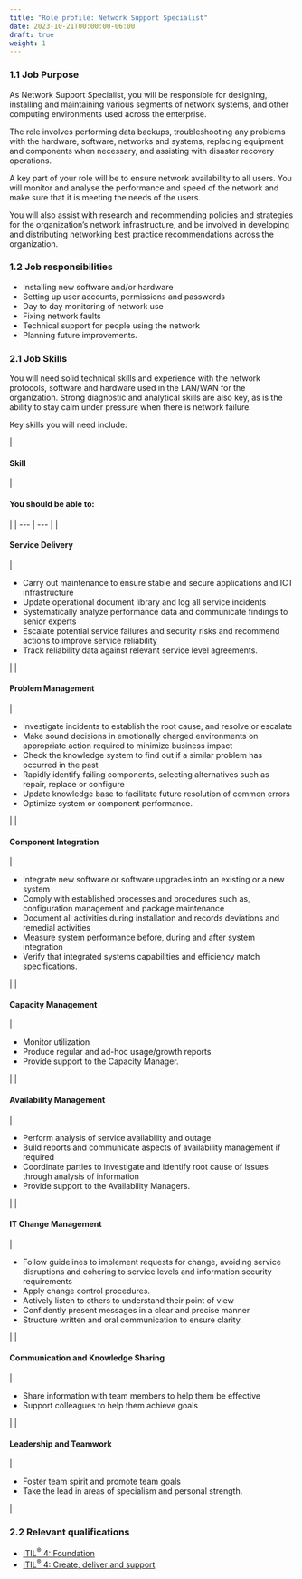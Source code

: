 ```yaml
---
title: "Role profile: Network Support Specialist"
date: 2023-10-21T00:00:00-06:00
draft: true
weight: 1
---
```


### 1.1 Job Purpose

As Network Support Specialist, you will be responsible for designing, installing and maintaining various segments of network systems, and other computing environments used across the enterprise.

The role involves performing data backups, troubleshooting any problems with the hardware, software, networks and systems, replacing equipment and components when necessary, and assisting with disaster recovery operations.

A key part of your role will be to ensure network availability to all users. You will monitor and analyse the performance and speed of the network and make sure that it is meeting the needs of the users.

You will also assist with research and recommending policies and strategies for the organization’s network infrastructure, and be involved in developing and distributing networking best practice recommendations across the organization.

### 1.2 Job responsibilities

* Installing new software and/or hardware
* Setting up user accounts, permissions and passwords
* Day to day monitoring of network use
* Fixing network faults
* Technical support for people using the network
* Planning future improvements.

### 2.1 Job Skills

You will need solid technical skills and experience with the network protocols, software and hardware used in the LAN/WAN for the organization. Strong diagnostic and analytical skills are also key, as is the ability to stay calm under pressure when there is network failure.

Key skills you will need include:

| 
#### **Skill**

 | 

#### **You should be able to:**

 |
| --- | --- |
| 

#### **Service Delivery**

 | 

* Carry out maintenance to ensure stable and secure applications and ICT infrastructure
* Update operational document library and log all service incidents
* Systematically analyze performance data and communicate findings to senior experts
* Escalate potential service failures and security risks and recommend actions to improve service reliability
* Track reliability data against relevant service level agreements.


 |
| 

#### **Problem Management**

 | 

* Investigate incidents to establish the root cause, and resolve or escalate
* Make sound decisions in emotionally charged environments on appropriate action required to minimize business impact
* Check the knowledge system to find out if a similar problem has occurred in the past
* Rapidly identify failing components, selecting alternatives such as repair, replace or configure
* Update knowledge base to facilitate future resolution of common errors
* Optimize system or component performance.


 |
| 

#### **Component Integration**

 | 

* Integrate new software or software upgrades into an existing or a new system
* Comply with established processes and procedures such as, configuration management and package maintenance
* Document all activities during installation and records deviations and remedial activities
* Measure system performance before, during and after system integration
* Verify that integrated systems capabilities and efficiency match specifications.


 |
| 

#### **Capacity Management**

 | 

* Monitor utilization
* Produce regular and ad-hoc usage/growth reports
* Provide support to the Capacity Manager.

 |
| 

#### **Availability Management**

 | 

* Perform analysis of service availability and outage
* Build reports and communicate aspects of availability management if required
* Coordinate parties to investigate and identify root cause of issues through analysis of information
* Provide support to the Availability Managers.


 |
| 

#### **IT Change Management**

 | 

* Follow guidelines to implement requests for change, avoiding service disruptions and cohering to service levels and information security requirements
* Apply change control procedures.
* Actively listen to others to understand their point of view
* Confidently present messages in a clear and precise manner
* Structure written and oral communication to ensure clarity.

 |
| 

#### **Communication and Knowledge Sharing**

 | 

* Share information with team members to help them be effective
* Support colleagues to help them achieve goals


 |
| 

#### Leadership and Teamwork

 | 

* Foster team spirit and promote team goals
* Take the lead in areas of specialism and personal strength.

 |

### 2.2 Relevant qualifications

* [ITIL<sup>®</sup> 4: Foundation](https://www.axelos.com/certifications/itil-service-management/itil-4-foundation)
* [ITIL<sup>®</sup> 4: Create, deliver and support](https://www.axelos.com/certifications/itil-service-management/managing-professional/create-deliver-and-support)
